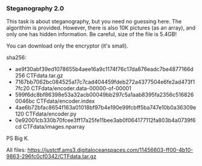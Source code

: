 ### Steganography 2.0
This task is about steganography, but you need no guessing here. The algorithim is provided.
However, there is also 10K pictures (as an array), and only one has hidden information.
Be careful, size of the file is 5.4GB!

You can download only the encryptor (it's small).

sha256:

* ae9f30abf39ed1078655b4aee16a9c1174f76c17da876eadc7be4877166d256  CTFdata.tar.gz
* 7167bb7062bc084525a17c7cad404459fdeb272a4377504e6fe2ad473f17fc20  CTFdata/encoder.data-00000-of-00001
* 599f6dc8bf86398e53a32acb00049bb297c5a1aab8395fa2356c5168260046bc  CTFdata/encoder.index
* 4ae6b72bfac8654f163a01018bf97b4e190e99fcbff5ba747e10b0a36309e120  CTFdata/encoder.py
* 0e92001cb330b70fcee3ff17a25fe11bee3ab0f064177112fa803b4a0739f6cd  CTFdata/images.nparray

PS
Big K.

All files: https://justctf.ams3.digitaloceanspaces.com/11456603-ff00-4b10-9863-296fc0cf0342/CTFdata.tar.gz
